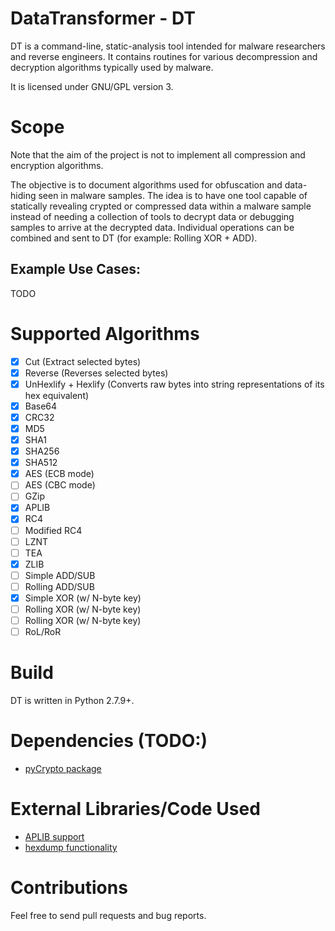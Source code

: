 
# DataTransformer - DT

DT is a command-line, static-analysis tool intended for malware researchers and reverse engineers.
It contains routines for various decompression and decryption algorithms typically used by malware.

It is licensed under GNU/GPL version 3.

# Scope

Note that the aim of the project is not to implement all compression and encryption algorithms.

The objective is to document algorithms used for obfuscation and data-hiding seen in malware samples. The idea is to have one tool capable of statically revealing crypted or compressed data within a malware sample instead of needing a collection of tools to decrypt data or debugging samples to arrive at the decrypted data. Individual operations can be combined and sent to DT (for example: Rolling XOR + ADD).

## Example Use Cases:

TODO

# Supported Algorithms
- [x] Cut (Extract selected bytes)
- [x] Reverse (Reverses selected bytes)
- [x] UnHexlify + Hexlify (Converts raw bytes into string representations of its hex equivalent)
- [x] Base64
- [x] CRC32
- [x] MD5
- [x] SHA1
- [x] SHA256
- [x] SHA512
- [x] AES (ECB mode)
- [ ] AES (CBC mode)
- [ ] GZip
- [x] APLIB
- [x] RC4
- [ ] Modified RC4
- [ ] LZNT
- [ ] TEA
- [x] ZLIB
- [ ] Simple ADD/SUB
- [ ] Rolling ADD/SUB
- [x] Simple XOR (w/ N-byte key)
- [ ] Rolling XOR (w/ N-byte key)
- [ ] Rolling XOR (w/ N-byte key)
- [ ] RoL/RoR

# Build

DT is written in Python 2.7.9+.

# Dependencies (TODO:)

- [pyCrypto package](https://pypi.python.org/pypi/pyCrypto)

# External Libraries/Code Used

- [APLIB support](http://code.google.com/p/kabopan/)
- [hexdump functionality](https://pypi.python.org/pypi/hexdump)


# Contributions

Feel free to send pull requests and bug reports.

